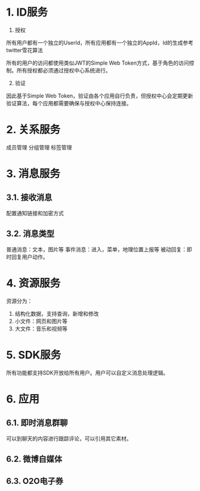 
# 1. ID服务

1. 授权

所有用户都有一个独立的UserId，所有应用都有一个独立的AppId，Id的生成参考twitter雪花算法

所有的用户的访问都使用类似JWT的Simple Web Token方式，基于角色的访问控制。所有授权都必须通过授权中心系统进行。

2. 验证

因此基于Simple Web Token，验证由各个应用自行负责，但授权中心会定期更新验证算法，每个应用都需要确保与授权中心保持连接。

# 2. 关系服务

成员管理
分组管理
标签管理

# 3. 消息服务

## 3.1. 接收消息
配置通知链接和加密方式

## 3.2. 消息类型
普通消息：文本，图片等
事件消息：进入，菜单，地理位置上报等
被动回复：即时回复用户动作。

# 4. 资源服务

资源分为：
1. 结构化数据，支持查询，新增和修改
2. 小文件：网页和图片等
3. 大文件：音乐和视频等

# 5. SDK服务

所有功能都支持SDK开放给所有用户。用户可以自定义消息处理逻辑。

# 6. 应用
## 6.1. 即时消息群聊
可以到聊天的内容进行跟踪评论，可以引用其它素材。
## 6.2. 微博自媒体
## 6.3. O2O电子券

